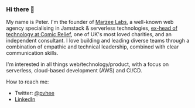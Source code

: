 ### Hi there 👋

My name is Peter. I'm the founder of [Marzee Labs](https://marzeelabs.org/), a well-known web agency specialising in Jamstack & serverless technologies, [ex-head of technology at Comic Relief](https://medium.com/comic-relief), one of UK's most loved charities, and an independent consultant. I love building and leading diverse teams through a combination of empathic and technical leadership, combined with clear communication skills. 

I'm interested in all things web/technology/product, with a focus on serverless, cloud-based development (AWS) and CI/CD.

How to reach me:
- Twitter: [@pvhee](https://twitter.com/pvhee)
- [LinkedIn](https://www.linkedin.com/in/petervanhee)
